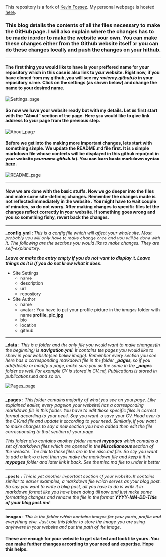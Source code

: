 This repository is a fork of [Kevin Fossez](https://github.com/kevinfossez/kevinfossez.github.io). My personal webpage is hosted [here](https://ravieroy.github.io/).

### This blog details the contents of all the files necessary to make the GitHub page. I will also explain where the changes has to be made inorder to make the website your own. You can make these changes either from the Github website itself or you can do these changes locally and push the changes on your hithub.
----

#### The first thing you would like to have is your preffered name for your repository which in this case is also link to your website. Right now, if you have cloned from my github, you will see my *ravieroy.github.io* in your repository name. Click on the settings (as shown below) and change the name to your desired name. 

![Settings_page](Settings_page.png)

#### So now we have your website ready but with my details. Let us first start with the "About" section of the page. Here you would like to give link address to your page from the previous step.

![About_page](About_page.png)

#### Before we get into the making more important changes, lets start with something simple. We update the README.md file first. It is a simple markdown file whose contents will be displayed in this github repo(not in your website _yourname.github.io_). You can learn basic markdown syntax [here](https://www.markdownguide.org/basic-syntax/) .

![README_page](README_page.png)

----
#### Now we are done with the basic stuffs. Now we go deeper into the files and make some site-defining changes. Remember the changes made is not reflected immediately in the website . You might have to wait couple of minutes, so do not worry. After making changes to specific files let the changes reflect correctly in your website. If something goes wrong and you so something fishy, revert back the changes.  

----

**_config.yml** :  _This is a config file which will affect your whole site. Most probably you will only have to make change once and you will be done with it. The following are the sections you would like to make changes. They are self-explanatory._

***Leave or make the entry empty if you do not want to display it. Leave things as it is if you do not know what it does.***

- Site Settings
  - name 
  - description
  - url
  - repository
- Site Author
  - name 
  - avatar : You have to put your profile picture in the _images_ folder with name **profile_pic.jpg**
  - bio
  - location
  - github
  
----
**_data** : _This is a folder and the only file you would want to make changes(in the beginning) is **navigation.yml**. It contains the pages you would like to show in your website(see below image). Remember every section you see here has a corresponding markdown file in the folder **_pages**, so if you add/delete or modify a page, make sure you do the same in the **_pages** folder as well. For example CV is stored in CV.md, Publications is stored in publications.md and so on_.

![Pages_page](Pages_page.png)

---

**_pages** : _This folder contains majority of what you see on your page. Like explained earlier, every page(on your website) has a corresponding markdown file in this folder. You have to edit those specific files in correct format according to your need. Say you want to save your CV. Head over to the CV.md file and update it according to your need. Similarly, if you want to make changes to say a new section you have added then edit the file corresponding to that section of your page_

_This folder also contains another folder named **mypages** which contains a set of markdown files which are opened in the **Miscellaneous** section of the website. The link to these files are in the misc.md file. So say you want to add a link to a text then you make the markdown file and keep it it in **mypages** folder and later link it back. See the misc.md file to under it better_

---
**_posts** : _This is yet another important section of your website. It contains similar to earlier examples, a markdown file which serves as your blog post. So say you want to write a blog post, all you have to do is write it in markdown format like you have been doing till now and just make some formatting changes and rename the file in the format **YYYY-MM-DD-Title of your blog post.md**._

---
**images** : _This is the folder which contains images for your posts, profile and everything else. Just use this folder to store the image you are using anyhwere in your website and put the path of the image_.

#### These are enough for your website to get started and look like yours. You can make further changes according to your need and expertise. Hope this helps.
